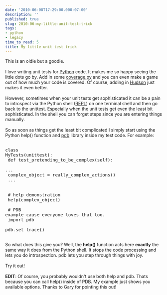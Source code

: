 ```yaml
---
date: '2010-06-08T17:29:00.000-07:00'
description: ''
published: true
slug: 2010-06-my-little-unit-test-trick
tags:
- python
- legacy
time_to_read: 5
title: My little unit test trick
---
```


This is an oldie but a goodie.<br /><br />I love writing unit tests for <a href="http://python.org">Python</a> code. It makes me so happy seeing the little dots go by. Add in some <a href="http://nedbatchelder.com/code/coverage/">coverage.py</a> and you can even make a game out of how much your code is covered. Of course, adding in <a href="http://hudson.dev.java.net/">Hudson</a> just makes it even better.<br /><br />However, sometimes when your unit tests get sophisticated it can be a pain to introspect via the Python shell (<a href="http://en.wikipedia.org/wiki/REPL">REPL</a>) on one terminal shell and then go back to the unittest. Especially when the unit tests get even the least bit sophisticated. In the shell you can forget steps since you are entering things manually.<br /><br />So as soon as things get the least bit complicated I simply start using the Python help() function and <a href="http://docs.python.org/library/pdb.html">pdb</a> library inside my test code. For example:<br /><br /><pre class="prettyprint lang-py">class MyTests(unittest):<br />    def test_pretending_to_be_complex(self):<br />        ...<br />        complex_object = really_complex_actions()<br />        ...<br />        <br />        # help demonstration<br />        help(complex_object)<br /><br />        # PDB example cause everyone loves that too.<br />        import pdb        <br />        pdb.set_trace()<br /></pre><br />So what does this give you? Well, the <b>help()</b> function acts here <b>exactly</b> the same way it does from the Python shell. It stops the code processing and lets you do introspection. pdb lets you step through things with joy.<br /><br />Try it out!<br /><br /><b>EDIT</b>: Of course, you probably wouldn't use both help and pdb. Thats because you can call help() inside of PDB. My example just shows you available options. Thanks to Gary for pointing this out!
